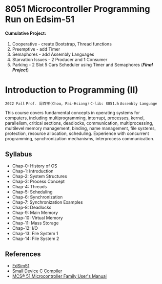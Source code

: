﻿# 8051 Microcontroller Programming Run on Edsim-51
#### Cumulative Project:
1. Cooperative - create Bootstrap, Thread functions
2. Preemptive - add Timer
3. Semaphores - add Assembly Languages
4. Starvation Issues - 2 Producer and 1 Consumer
5. Parking - 2 Slot 5 Cars Scheduler using Timer and Semaphores (***Final Project***)

# Introduction to Programming (II)
`2022 Fall` `Prof. 周百祥(Chou, Pai-Hsiang)` `C-lib: 8051.h` `Assembly Language` 

This course covers fundamental concepts in operating systems for computers, including multiprogramming, interrupt, processes, kernel, parallelism, critical sections, deadlocks, communication, multiprocessing, multilevel memory management, binding, name management, file systems, protection, resource allocation, scheduling. Experience with concurrent programming, synchronization mechanisms, interprocess communication.

## Syllabus
- Chap-0: History of OS
- Chap-1: Introduction
- Chap-2: System Structures
- Chap-3: Process Concept
- Chap-4: Threads
- Chap-5: Scheduling
- Chap-6: Synchronization
- Chap-7: Synchronization Examples
- Chap-8: Deadlocks
- Chap-9: Main Memory
- Chap-10: Virtual Memory
- Chap-11: Mass Storage
- Chap-12: I/O
- Chap-13: File System 1
- Chap-14: File System 2

## References
- [EdSim51](https://edsim51.com/)
- [Small Device C Compiler](https://sdcc.sourceforge.net/)
- [MCS® 51 Microcontroller Family User's Manual](https://web.mit.edu/6.115/www/document/8051.pdf)
